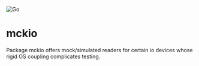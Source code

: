 ![Go](https://github.com/WhisperingChaos/mckio/workflows/Go/badge.svg)

# mckio
Package mckio offers mock/simulated readers for certain io devices whose rigid OS coupling complicates testing.
